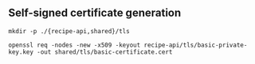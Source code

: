 ## Self-signed certificate generation

```shell
mkdir -p ./{recipe-api,shared}/tls

openssl req -nodes -new -x509 -keyout recipe-api/tls/basic-private-key.key -out shared/tls/basic-certificate.cert
```